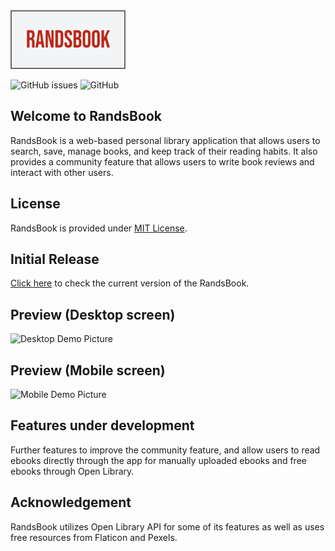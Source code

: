 <html>
<img src="github/randsbook_logo.png" width=180 height=90 style="border: 2px solid dimgray"/>
</html>

![GitHub issues](https://img.shields.io/github/issues/rezahdev/randsbook)  ![GitHub](https://img.shields.io/github/license/rezahdev/randsbook)
## Welcome to RandsBook
RandsBook is a web-based personal library application that allows users to search, save, manage books, and keep track of their reading habits. It also provides a community feature that allows users to write book reviews and interact with other users.

## License
RandsBook is provided under [MIT License](https://github.com/rezaSaker/Phinanze/blob/master/LICENSE).

## Initial Release
[Click here](https://randsbook.com) to check the current version of the RandsBook. 

## Preview (Desktop screen)
<img src="github/demo_n.gif" alt="Desktop Demo Picture"/>

## Preview (Mobile screen)
<img src="github/demo_mobile_n.gif" alt="Mobile Demo Picture" width="220"/>

## Features under development
Further features to improve the community feature, and allow users to read ebooks directly through the app for manually uploaded ebooks and free ebooks through Open Library. 

## Acknowledgement
RandsBook utilizes Open Library API for some of its features as well as uses free resources from Flaticon and Pexels. 
